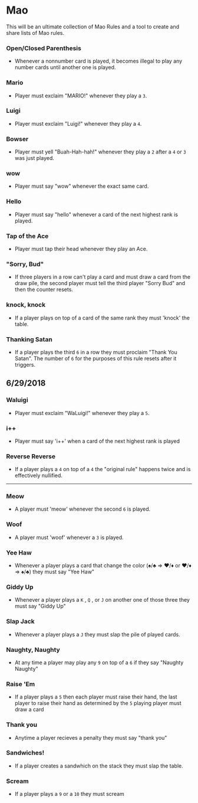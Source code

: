 # Mao
This will be an ultimate collection of Mao Rules and a tool to create and share lists of Mao rules.

### Open/Closed Parenthesis
* Whenever a nonnumber card is played, it becomes illegal to play any number cards until another one is played.

### Mario
* Player must exclaim "MARIO!" whenever they play a `3`. 

### Luigi
* Player must exclaim "Luigi!" whenever they play a `4`. 

### Bowser
* Player must yell "Buah-Hah-hah!" whenever they play a `2` after a `4` or `3` was just played.

### wow
* Player must say "wow" whenever the exact same card.

### Hello
* Player must say "hello" whenever a card of the next highest rank is played.

### Tap of the Ace
* Player must tap their head whenever they play an Ace.

### "Sorry, Bud"
* If three players in a row can't play a card and must draw a card from the draw pile, the second player must tell the third player "Sorry Bud" and then the counter resets.

### knock, knock
* If a player plays on top of a card of the same rank they must 'knock' the table.

### Thanking Satan
* If a player plays the third `6` in a row they must proclaim "Thank You Satan". The number of `6` for the purposes of this rule resets after it triggers. 

## 6/29/2018 

### Waluigi 
* Player must exclaim "WaLuigi!" whenever they play a `5`.

### i++
* Player must say 'i++' when a card of the next highest rank is played

### Reverse Reverse 
* If a player plays a `4` on top of a `4` the "original rule" happens twice and is effectively nullified.


------------------------------------------------------------------------
### Meow
* A player must 'meow' whenever the second `6` is played.

### Woof
* A player must 'woof' whenever a `3` is played.

### Yee Haw
* Whenever a player plays a card that change the color (♠/♣ => ♥/♦ or ♥/♦ => ♠/♣) they must say "Yee Haw"

### Giddy Up
* Whenever a player plays a `K` , `Q` , or `J` on another one of those three they must say "Giddy Up"

### Slap Jack
* Whenever a player plays a `J` they must slap the pile of played cards.

### Naughty, Naughty 
* At any time a player may play any `9` on top of a `6` if they say "Naughty Naughty"

### Raise 'Em
* If a player plays a `5` then each player must raise their hand, the last player to raise their hand as determined by the `5` playing player must draw a card

### Thank you
* Anytime a player recieves a penalty they must say "thank you"

### Sandwiches!
* If a player creates a sandwhich on the stack they must slap the table.

### Scream
* If a player plays a `9` or a `10` they must scream
